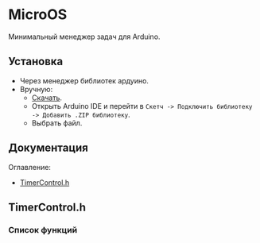 # MicroOS
 Минимальный менеджер задач для Arduino.
## Установка
 - Через менеджер библиотек ардуино.
 - Вручную:
    - [Скачать](https://github.com/German-source/MicroOS/archive/refs/heads/main.zip).
    - Открыть Arduino IDE и перейти в ```Скетч -> Подключить библиотеку -> Добавить .ZIP библиотеку```.
    - Выбрать файл.
## Документация
 Оглавление:
 - [TimerControl.h](#timercontrolh)
## TimerControl.h
### Список функций
  